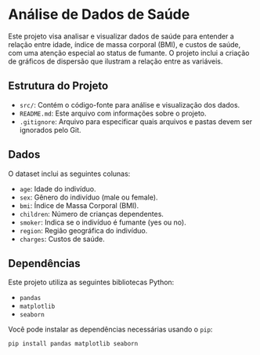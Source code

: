 # Análise de Dados de Saúde

Este projeto visa analisar e visualizar dados de saúde para entender a relação entre idade, índice de massa corporal (BMI), e custos de saúde, com uma atenção especial ao status de fumante. O projeto inclui a criação de gráficos de dispersão que ilustram a relação entre as variáveis.

## Estrutura do Projeto

- `src/`: Contém o código-fonte para análise e visualização dos dados.
- `README.md`: Este arquivo com informações sobre o projeto.
- `.gitignore`: Arquivo para especificar quais arquivos e pastas devem ser ignorados pelo Git.

## Dados

O dataset inclui as seguintes colunas:
- `age`: Idade do indivíduo.
- `sex`: Gênero do indivíduo (male ou female).
- `bmi`: Índice de Massa Corporal (BMI).
- `children`: Número de crianças dependentes.
- `smoker`: Indica se o indivíduo é fumante (yes ou no).
- `region`: Região geográfica do indivíduo.
- `charges`: Custos de saúde.

## Dependências

Este projeto utiliza as seguintes bibliotecas Python:
- `pandas`
- `matplotlib`
- `seaborn`

Você pode instalar as dependências necessárias usando o `pip`:
```sh
pip install pandas matplotlib seaborn
